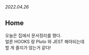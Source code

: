 ###### 2022.04.26

## Home

오늘은 집에서 문서정리를 했다.      
얼른 HOOKS 랑 Pluto 와 JEST 해야되는데     
할 게 줄지가 않는거 같다!